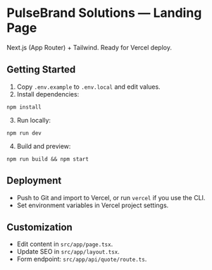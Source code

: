 # PulseBrand Solutions — Landing Page

Next.js (App Router) + Tailwind. Ready for Vercel deploy.

## Getting Started

1. Copy `.env.example` to `.env.local` and edit values.
2. Install dependencies:
```
npm install
```
3. Run locally:
```
npm run dev
```
4. Build and preview:
```
npm run build && npm start
```

## Deployment
- Push to Git and import to Vercel, or run `vercel` if you use the CLI.
- Set environment variables in Vercel project settings.

## Customization
- Edit content in `src/app/page.tsx`.
- Update SEO in `src/app/layout.tsx`.
- Form endpoint: `src/app/api/quote/route.ts`.
